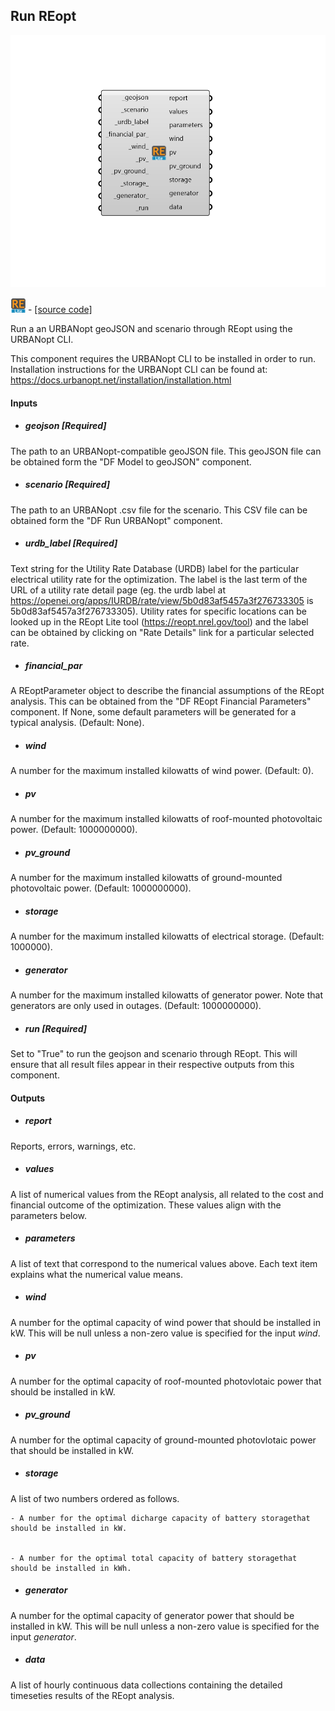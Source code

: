 ## Run REopt

![](../../images/components/Run_REopt.png)

![](../../images/icons/Run_REopt.png) - [[source code]](https://github.com/ladybug-tools/dragonfly-grasshopper/blob/master/dragonfly_grasshopper/src//DF%20Run%20REopt.py)


Run a an URBANopt geoJSON and scenario through REopt using the URBANopt CLI. 

This component requires the URBANopt CLI to be installed in order to run. Installation instructions for the URBANopt CLI can be found at: https://docs.urbanopt.net/installation/installation.html 



#### Inputs
* ##### geojson [Required]
The path to an URBANopt-compatible geoJSON file. This geoJSON file can be obtained form the "DF Model to geoJSON" component. 
* ##### scenario [Required]
The path to an URBANopt .csv file for the scenario. This CSV file can be obtained form the "DF Run URBANopt" component. 
* ##### urdb_label [Required]
Text string for the Utility Rate Database (URDB) label for the particular electrical utility rate for the optimization. The label is the last term of the URL of a utility rate detail page (eg. the urdb label at https://openei.org/apps/IURDB/rate/view/5b0d83af5457a3f276733305 is 5b0d83af5457a3f276733305). Utility rates for specific locations can be looked up in the REopt Lite tool (https://reopt.nrel.gov/tool) and the label can be obtained by clicking on "Rate Details" link for a particular selected rate. 
* ##### financial_par 
A REoptParameter object to describe the financial assumptions of the REopt analysis. This can be obtained from the "DF REopt Financial Parameters" component. If None, some default parameters will be generated for a typical analysis. (Default: None). 
* ##### wind 
A number for the maximum installed kilowatts of wind power. (Default: 0). 
* ##### pv 
A number for the maximum installed kilowatts of roof-mounted photovoltaic power. (Default: 1000000000). 
* ##### pv_ground 
A number for the maximum installed kilowatts of ground-mounted photovoltaic power. (Default: 1000000000). 
* ##### storage 
A number for the maximum installed kilowatts of electrical storage. (Default: 1000000). 
* ##### generator 
A number for the maximum installed kilowatts of generator power. Note that generators are only used in outages. (Default: 1000000000). 
* ##### run [Required]
Set to "True" to run the geojson and scenario through REopt. This will ensure that all result files appear in their respective outputs from this component. 

#### Outputs
* ##### report
Reports, errors, warnings, etc. 
* ##### values
A list of numerical values from the REopt analysis, all related to the cost and financial outcome of the optimization. These values align with the parameters below. 
* ##### parameters
A list of text that correspond to the numerical values above. Each text item explains what the numerical value means. 
* ##### wind
A number for the optimal capacity of wind power that should be installed in kW. This will be null unless a non-zero value is specified for the input _wind_. 
* ##### pv
A number for the optimal capacity of roof-mounted photovlotaic power that should be installed in kW. 
* ##### pv_ground
A number for the optimal capacity of ground-mounted photovlotaic power that should be installed in kW. 
* ##### storage
A list of two numbers ordered as follows. 


    - A number for the optimal dicharge capacity of battery storagethat should be installed in kW. 


    - A number for the optimal total capacity of battery storagethat should be installed in kWh. 
* ##### generator
A number for the optimal capacity of generator power that should be installed in kW. This will be null unless a non-zero value is specified for the input _generator_. 
* ##### data
A list of hourly continuous data collections containing the detailed timeseties results of the REopt analysis. 